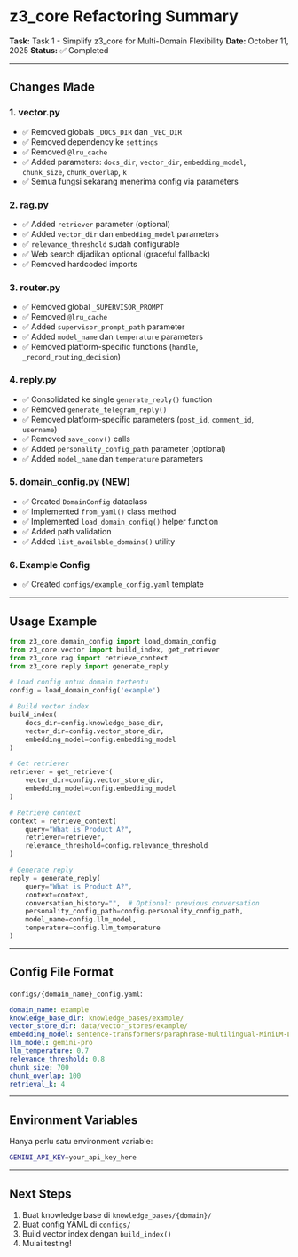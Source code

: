 # z3_core Refactoring Summary

**Task:** Task 1 - Simplify z3_core for Multi-Domain Flexibility
**Date:** October 11, 2025
**Status:** ✅ Completed

---

## Changes Made

### 1. **vector.py**
- ✅ Removed globals `_DOCS_DIR` dan `_VEC_DIR`
- ✅ Removed dependency ke `settings`
- ✅ Removed `@lru_cache`
- ✅ Added parameters: `docs_dir`, `vector_dir`, `embedding_model`, `chunk_size`, `chunk_overlap`, `k`
- ✅ Semua fungsi sekarang menerima config via parameters

### 2. **rag.py**
- ✅ Added `retriever` parameter (optional)
- ✅ Added `vector_dir` dan `embedding_model` parameters
- ✅ `relevance_threshold` sudah configurable
- ✅ Web search dijadikan optional (graceful fallback)
- ✅ Removed hardcoded imports

### 3. **router.py**
- ✅ Removed global `_SUPERVISOR_PROMPT`
- ✅ Removed `@lru_cache`
- ✅ Added `supervisor_prompt_path` parameter
- ✅ Added `model_name` dan `temperature` parameters
- ✅ Removed platform-specific functions (`handle`, `_record_routing_decision`)

### 4. **reply.py**
- ✅ Consolidated ke single `generate_reply()` function
- ✅ Removed `generate_telegram_reply()`
- ✅ Removed platform-specific parameters (`post_id`, `comment_id`, `username`)
- ✅ Removed `save_conv()` calls
- ✅ Added `personality_config_path` parameter (optional)
- ✅ Added `model_name` dan `temperature` parameters

### 5. **domain_config.py** (NEW)
- ✅ Created `DomainConfig` dataclass
- ✅ Implemented `from_yaml()` class method
- ✅ Implemented `load_domain_config()` helper function
- ✅ Added path validation
- ✅ Added `list_available_domains()` utility

### 6. **Example Config**
- ✅ Created `configs/example_config.yaml` template

---

## Usage Example

```python
from z3_core.domain_config import load_domain_config
from z3_core.vector import build_index, get_retriever
from z3_core.rag import retrieve_context
from z3_core.reply import generate_reply

# Load config untuk domain tertentu
config = load_domain_config('example')

# Build vector index
build_index(
    docs_dir=config.knowledge_base_dir,
    vector_dir=config.vector_store_dir,
    embedding_model=config.embedding_model
)

# Get retriever
retriever = get_retriever(
    vector_dir=config.vector_store_dir,
    embedding_model=config.embedding_model
)

# Retrieve context
context = retrieve_context(
    query="What is Product A?",
    retriever=retriever,
    relevance_threshold=config.relevance_threshold
)

# Generate reply
reply = generate_reply(
    query="What is Product A?",
    context=context,
    conversation_history="",  # Optional: previous conversation
    personality_config_path=config.personality_config_path,
    model_name=config.llm_model,
    temperature=config.llm_temperature
)
```

---

## Config File Format

`configs/{domain_name}_config.yaml`:

```yaml
domain_name: example
knowledge_base_dir: knowledge_bases/example/
vector_store_dir: data/vector_stores/example/
embedding_model: sentence-transformers/paraphrase-multilingual-MiniLM-L12-v2
llm_model: gemini-pro
llm_temperature: 0.7
relevance_threshold: 0.8
chunk_size: 700
chunk_overlap: 100
retrieval_k: 4
```

---

## Environment Variables

Hanya perlu satu environment variable:

```bash
GEMINI_API_KEY=your_api_key_here
```

---

## Next Steps

1. Buat knowledge base di `knowledge_bases/{domain}/`
2. Buat config YAML di `configs/`
3. Build vector index dengan `build_index()`
4. Mulai testing!
